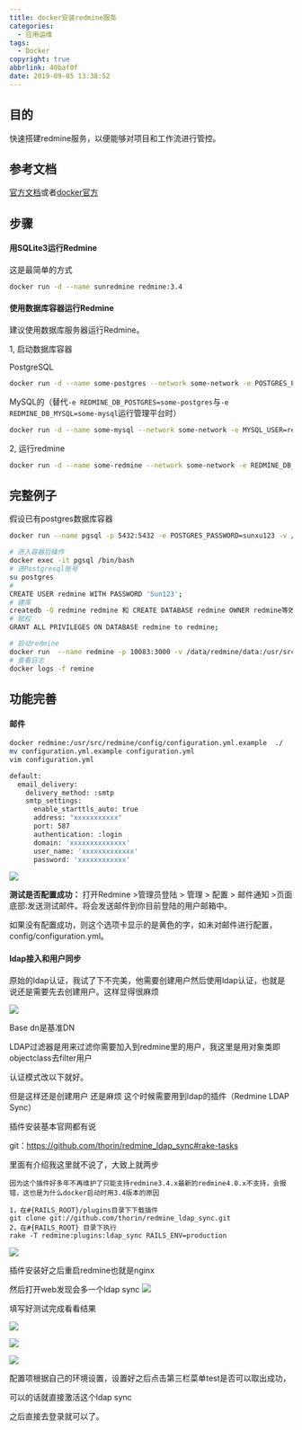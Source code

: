 ```yaml
---
title: docker安装redmine服务
categories:
  - 应用运维
tags:
  - Docker
copyright: true
abbrlink: 40baf0f
date: 2019-09-05 13:38:52
---
```


## 目的

快速搭建redmine服务，以便能够对项目和工作流进行管控。



## 参考文档

[官方文档](https://hub.docker.com/_/redmine)或者[docker官方](https://docs.docker.com/samples/library/redmine/)

<!--more-->



## 步骤

#### 用SQLite3运行Redmine

这是最简单的方式

```bash
docker run -d --name sunredmine redmine:3.4
```

#### 使用数据库容器运行Redmine

建议使用数据库服务器运行Redmine。

1, 启动数据库容器

PostgreSQL

```bash
docker run -d --name some-postgres --network some-network -e POSTGRES_PASSWORD=secret -e POSTGRES_USER=redmine postgres
```

MySQL的（替代`-e REDMINE_DB_POSTGRES=some-postgres`与`-e REDMINE_DB_MYSQL=some-mysql`运行管理平台时）

```bash
docker run -d --name some-mysql --network some-network -e MYSQL_USER=redmine -e MYSQL_PASSWORD=secret -e MYSQL_DATABASE=redmine -e MYSQL_RANDOM_ROOT_PASSWORD=1 mysql:5.7
```

2, 运行redmine

```bash
docker run -d --name some-redmine --network some-network -e REDMINE_DB_POSTGRES=some-postgres -e REDMINE_DB_USERNAME=redmine -e REDMINE_DB_PASSWORD=secret redmine
```



## 完整例子

假设已有postgres数据库容器

```bash
docker run --name pgsql -p 5432:5432 -e POSTGRES_PASSWORD=sunxu123 -v /data/postgres:/var/lib/postgresql/data -d postgres:9.4

# 进入容器后操作
docker exec -it pgsql /bin/bash
# 进Postgresql账号
su postgres
#
CREATE USER redmine WITH PASSWORD 'Sun123';
# 建库
createdb -O redmine redmine 和 CREATE DATABASE redmine OWNER redmine等效,二选一即可
# 赋权
GRANT ALL PRIVILEGES ON DATABASE redmine to redmine;

# 启动redmine
docker run  --name redmine -p 10083:3000 -v /data/redmine/data:/usr/src/redmine/files --link pgsql:remine -d redmine:3.4
# 查看日志
docker logs -f remine
```



## 功能完善

#### 邮件

```bash
docker redmine:/usr/src/redmine/config/configuration.yml.example  ./
mv configuration.yml.example configuration.yml
vim configuration.yml

default:
  email_delivery:
    delivery_method: :smtp
    smtp_settings:
      enable_starttls_auto: true
      address: "xxxxxxxxxxx"
      port: 587
      authentication: :login
      domain: 'xxxxxxxxxxxxxx'
      user_name: 'xxxxxxxxxxxxx'
      password: 'xxxxxxxxxxxx'

```

![](docker安装redmine服务/1.png)

**测试是否配置成功：**
打开Redmine >管理员登陆 > 管理 > 配置 > 邮件通知 >页面底部:发送测试邮件。将会发送邮件到你目前登陆的用户邮箱中。

如果没有配置成功，则这个选项卡显示的是黄色的字，如未对邮件进行配置，config/configuration.yml。

#### ldap接入和用户同步

原始的ldap认证，我试了下不完美，他需要创建用户然后使用ldap认证，也就是说还是需要先去创建用户。这样显得很麻烦

![](docker安装redmine服务/2.png)

Base dn是基准DN

LDAP过滤器是用来过滤你需要加入到redmine里的用户，我这里是用对象类即objectclass去filter用户

认证模式改以下就好。

但是这样还是创建用户 还是麻烦 这个时候需要用到ldap的插件（Redmine LDAP Sync）

插件安装基本官网都有说

git：https://github.com/thorin/redmine_ldap_sync#rake-tasks

里面有介绍我这里就不说了，大致上就两步

```
因为这个插件好多年不再维护了只能支持redmine3.4.x最新的redmine4.0.x不支持，会报错，这也是为什么docker启动时用3.4版本的原因

1，在#{RAILS_ROOT}/plugins目录下下载插件
git clone git://github.com/thorin/redmine_ldap_sync.git
2，在#{RAILS_ROOT} 目录下执行
rake -T redmine:plugins:ldap_sync RAILS_ENV=production
```

![](docker安装redmine服务/4.png)

插件安装好之后重启redmine也就是nginx

然后打开web发现会多一个ldap sync
![](docker安装redmine服务/5.png)

填写好测试完成看看结果

![](docker安装redmine服务/6.png)

![](docker安装redmine服务/7.png)

![](docker安装redmine服务/8.png)

配置项根据自己的环境设置，设置好之后点击第三栏菜单test是否可以取出成功，

可以的话就直接激活这个ldap sync

之后直接去登录就可以了。